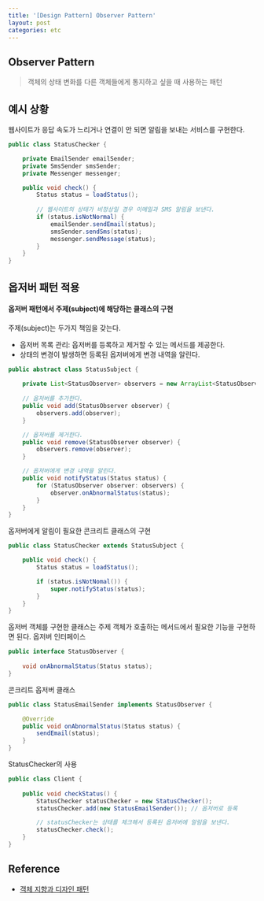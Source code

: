 ```yaml
---
title: '[Design Pattern] Observer Pattern'
layout: post
categories: etc
---
```


## Observer Pattern
> 객체의 상태 변화를 다른 객체들에게 통지하고 싶을 때 사용하는 패턴

## 예시 상황
웹사이트가 응답 속도가 느리거나 연결이 안 되면 알림을 보내는 서비스를 구현한다.
```java
public class StatusChecker {

    private EmailSender emailSender;
    private SmsSender smsSender;
    private Messenger messenger;

    public void check() {
        Status status = loadStatus();
    
        // 웹사이트의 상태가 비정상일 경우 이메일과 SMS 알림을 보낸다.
        if (status.isNotNormal) {
            emailSender.sendEmail(status);
            smsSender.sendSms(status);
            messenger.sendMessage(status);
        }
    }
}
```

## 옵저버 패턴 적용

#### 옵저버 패턴에서 주제(subject)에 해당하는 클래스의 구현
주제(subject)는 두가지 책임을 갖는다.
- 옵저버 목록 관리: 옵저버를 등록하고 제거할 수 있는 메서드를 제공한다.
- 상태의 변경이 발생하면 등록된 옵저버에게 변경 내역을 알린다.

```java
public abstract class StatusSubject {
    
    private List<StatusObserver> observers = new ArrayList<StatusObserver>();
    
    // 옵저버를 추가한다.
    public void add(StatusObserver observer) {
        observers.add(observer);
    }    

    // 옵저버를 제거한다.
    public void remove(StatusObserver observer) {
        observers.remove(observer);
    }

    // 옵저버에게 변경 내역을 알린다.
    public void notifyStatus(Status status) {
        for (StatusObserver observer: observers) {
            observer.onAbnormalStatus(status);
        }
    }
}
```
옵저버에게 알림이 필요한 콘크리트 클래스의 구현
```java
public class StatusChecker extends StatusSubject {

    public void check() {
        Status status = loadStatus();

        if (status.isNotNomal()) {
            super.notifyStatus(status);
        }
    }
}
```

옵저버 객체를 구현한 클래스는 주제 객체가 호출하는 메서드에서 필요한 기능을 구현하면 된다.
옵저버 인터페이스
```java
public interface StatusObserver {
    
    void onAbnormalStatus(Status status);
}
```
콘크리트 옵저버 클래스
```java
public class StatusEmailSender implements StatusObserver {

    @Override
    public void onAbnormalStatus(Status status) {
        sendEmail(status);
    }
}
```

StatusChecker의 사용
```java
public class Client {
            
    public void checkStatus() {
        StatusChecker statusChecker = new StatusChecker();
        statusChecker.add(new StatusEmailSender()); // 옵저버로 등록

        // statusChecker는 상태를 체크해서 등록된 옵저버에 알림을 보낸다.
        statusChecker.check();
    }
}
```

## Reference
- [객체 지향과 디자인 패턴](http://www.yes24.com/Product/Goods/9179120)



